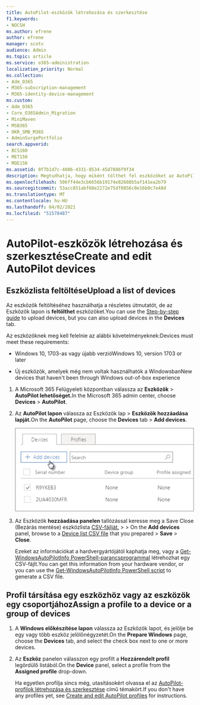 ```yaml
---
title: AutoPilot-eszközök létrehozása és szerkesztése
f1.keywords:
- NOCSH
ms.author: efrene
author: efrene
manager: scotv
audience: Admin
ms.topic: article
ms.service: o365-administration
localization_priority: Normal
ms.collection:
- Adm_O365
- M365-subscription-management
- M365-identity-device-management
ms.custom:
- Adm_O365
- Core_O365Admin_Migration
- MiniMaven
- MSB365
- OKR_SMB_M365
- AdminSurgePortfolio
search.appverid:
- BCS160
- MET150
- MOE150
ms.assetid: 0f7b1d7c-4086-4331-8534-45d7886f9f34
description: Megtudhatja, hogy miként tölthet fel eszközöket az AutoPilottal a Microsoft 365 Business Premiumban. A profilokat hozzárendelheti egy eszközhöz vagy eszközcsoporthoz.
ms.openlocfilehash: 506ff44e3cb6656b19174e82688b5af141ea2b79
ms.sourcegitcommit: 53acc851abf68e2272e75df0856c0e16b0c7e48d
ms.translationtype: MT
ms.contentlocale: hu-HU
ms.lasthandoff: 04/02/2021
ms.locfileid: "51578487"
---
```

# <a name="create-and-edit-autopilot-devices"></a><span data-ttu-id="23d41-104">AutoPilot-eszközök létrehozása és szerkesztése</span><span class="sxs-lookup"><span data-stu-id="23d41-104">Create and edit AutoPilot devices</span></span>

## <a name="upload-a-list-of-devices"></a><span data-ttu-id="23d41-105">Eszközlista feltöltése</span><span class="sxs-lookup"><span data-stu-id="23d41-105">Upload a list of devices</span></span>

<span data-ttu-id="23d41-106">Az eszközök [](add-autopilot-devices-and-profile.md) feltöltéséhez használhatja a részletes útmutatót, de az Eszközök lapon is **feltölthet** eszközöket.</span><span class="sxs-lookup"><span data-stu-id="23d41-106">You can use the [Step-by-step guide](add-autopilot-devices-and-profile.md) to upload devices, but you can also upload devices in the **Devices** tab.</span></span> 
  
<span data-ttu-id="23d41-107">Az eszközöknek meg kell felelnie az alábbi követelményeknek:</span><span class="sxs-lookup"><span data-stu-id="23d41-107">Devices must meet these requirements:</span></span>
  
- <span data-ttu-id="23d41-108">Windows 10, 1703-as vagy újabb verzió</span><span class="sxs-lookup"><span data-stu-id="23d41-108">Windows 10, version 1703 or later</span></span>
    
- <span data-ttu-id="23d41-109">Új eszközök, amelyek még nem voltak használhatók a Windowsban</span><span class="sxs-lookup"><span data-stu-id="23d41-109">New devices that haven't been through Windows out-of-box experience</span></span>

1. <span data-ttu-id="23d41-110">A Microsoft 365 Felügyeleti központban válassza az **Eszközök** \> **AutoPilot lehetőséget.**</span><span class="sxs-lookup"><span data-stu-id="23d41-110">In the Microsoft 365 admin center, choose **Devices** \> **AutoPilot**.</span></span>
  
2. <span data-ttu-id="23d41-111">Az **AutoPilot lapon** válassza  az Eszközök lap \> **Eszközök hozzáadása lapját.**</span><span class="sxs-lookup"><span data-stu-id="23d41-111">On the **AutoPilot** page, choose the **Devices** tab \> **Add devices**.</span></span>
    
    ![In the Devices tab, choose Add devices.](../media/6ba81e22-c873-40ad-8a72-ce64d15ea6ba.png)
  
3. <span data-ttu-id="23d41-113">Az Eszközök **hozzáadása panelen** tallózással keresse meg a Save Close (Bezárás mentése) eszközlista [CSV-fájlját.](../admin/misc/device-list.md) \>  \> </span><span class="sxs-lookup"><span data-stu-id="23d41-113">On the **Add devices** panel, browse to a [Device list CSV file](../admin/misc/device-list.md) that you prepared \> **Save** \> **Close**.</span></span>
    
    <span data-ttu-id="23d41-114">Ezeket az információkat a hardvergyártójától kaphatja meg, vagy a [Get-WindowsAutoPilotInfo PowerShell-parancsprogrammal](https://www.powershellgallery.com/packages/Get-WindowsAutoPilotInfo) létrehozhat egy CSV-fájlt.</span><span class="sxs-lookup"><span data-stu-id="23d41-114">You can get this information from your hardware vendor, or you can use the [Get-WindowsAutoPilotInfo PowerShell script](https://www.powershellgallery.com/packages/Get-WindowsAutoPilotInfo) to generate a CSV file.</span></span> 
    
## <a name="assign-a-profile-to-a-device-or-a-group-of-devices"></a><span data-ttu-id="23d41-115">Profil társítása egy eszközhöz vagy az eszközök egy csoportjához</span><span class="sxs-lookup"><span data-stu-id="23d41-115">Assign a profile to a device or a group of devices</span></span>

1. <span data-ttu-id="23d41-116">A **Windows előkészítése lapon**  válassza az Eszközök lapot, és jelölje be egy vagy több eszköz jelölőnégyzetét.</span><span class="sxs-lookup"><span data-stu-id="23d41-116">On the **Prepare Windows** page, choose the **Devices** tab, and select the check box next to one or more devices.</span></span> 
    
2. <span data-ttu-id="23d41-117">Az **Eszköz** panelen válasszon egy profilt a **Hozzárendelt profil** legördülő listából.</span><span class="sxs-lookup"><span data-stu-id="23d41-117">On the **Device** panel, select a profile from the **Assigned profile** drop-down.</span></span> 
    
    <span data-ttu-id="23d41-118">Ha egyetlen profilja sincs még, utasításokért olvassa el az [AutoPilot-profilok létrehozása és szerkesztése](create-and-edit-autopilot-profiles.md) című témakört.</span><span class="sxs-lookup"><span data-stu-id="23d41-118">If you don't have any profiles yet, see [Create and edit AutoPilot profiles](create-and-edit-autopilot-profiles.md) for instructions.</span></span> 
